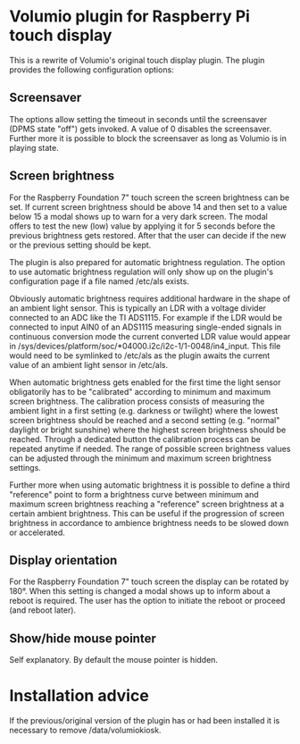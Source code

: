 # Volumio plugin for Raspberry Pi touch display

This is a rewrite of Volumio's original touch display plugin. The plugin provides the following configuration options:

## Screensaver
The options allow setting the timeout in seconds until the screensaver (DPMS state "off") gets invoked. A value of 0 disables the screensaver.
Further more it is possible to block the screensaver as long as Volumio is in playing state.

## Screen brightness
For the Raspberry Foundation 7" touch screen the screen brightness can be set.
If current screen brightness should be above 14 and then set to a value below 15 a modal shows up to warn for a very dark screen. The modal offers to test the new (low) value by applying it for 5 seconds before the previous brightness gets restored. After that the user can decide if the new or the previous setting should be kept.

The plugin is also prepared for automatic brightness regulation. The option to use automatic brightness regulation will only show up on the plugin's configuration page if a file named /etc/als exists.

Obviously automatic brightness requires additional hardware in the shape of an ambient light sensor. This is typically an LDR with a voltage divider connected to an ADC like the TI ADS1115. For example if the LDR would be connected to input AIN0 of an ADS1115 measuring single-ended signals in continuous conversion mode the current converted LDR value would appear in /sys/devices/platform/soc/\*04000.i2c/i2c-1/1-0048/in4_input. This file would need to be symlinked to /etc/als as the plugin awaits the current value of an ambient light sensor in /etc/als.

When automatic brightness gets enabled for the first time the light sensor obligatorily has to be "calibrated" according to minimum and maximum screen brightness. The calibration process consists of measuring the ambient light in a first setting (e.g. darkness or twilight) where the lowest screen brightness should be reached and a second setting (e.g. "normal" daylight or bright sunshine) where the highest screen brightness should be reached. Through a dedicated button the calibration process can be repeated anytime if needed. The range of possible screen brightness values can be adjusted through the minimum and maximum screen brightness settings.

Further more when using automatic brightness it is possible to define a third "reference" point to form a brightness curve between minimum and maximum screen brightness reaching a "reference" screen brightness at a certain ambient brightness. This can be useful if the progression of screen brightness in accordance to ambience brightness needs to be slowed down or accelerated.

## Display orientation
For the Raspberry Foundation 7" touch screen the display can be rotated by 180°.
When this setting is changed a modal shows up to inform about a reboot is required. The user has the option to initiate the reboot or proceed (and reboot later).

## Show/hide mouse pointer
Self explanatory. By default the mouse pointer is hidden.


# Installation advice
If the previous/original version of the plugin has or had been installed it is necessary to remove /data/volumiokiosk.
